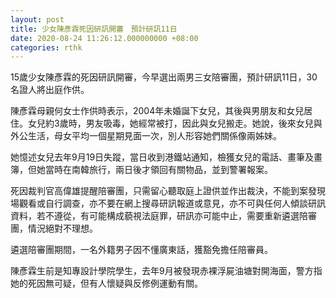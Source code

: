 ```yaml
---
layout: post
title: 少女陳彥霖死因研訊開審　預計研訊11日
date: 2020-08-24 11:26:12.000000000 +08:00
categories: rthk
---
```


15歲少女陳彥霖的死因研訊開審，今早選出兩男三女陪審團，預計研訊11日，30名證人將出庭作供。

陳彥霖母親何女士作供時表示，2004年未婚誕下女兒，其後與男朋友和女兒居住。女兒約3歲時，男友吸毒，她經常被打，因此與女兒搬走。她說，後來女兒與外公生活，母女平均一個星期見面一次，別人形容她們關係像兩姊妹。

她憶述女兒去年9月19日失蹤，當日收到港鐵站通知，檢獲女兒的電話、畫筆及畫簿，但她當時在南韓旅行，兩日後才領回有關物品，並到警署報案。

死因裁判官高偉雄提醒陪審團，只需留心聽取庭上證供並作出裁決，不能到案發現場觀看或自行調查，亦不要在網上搜尋研訊報道或意見，亦不可與任何人傾談研訊資料，若不遵從，有可能構成藐視法庭罪，研訊亦可能中止，需要重新遴選陪審團，情況絕對不理想。

遴選陪審團期間，一名外籍男子因不懂廣東話，獲豁免擔任陪審員。

陳彥霖生前是知專設計學院學生，去年9月被發現赤裸浮屍油塘對開海面，警方指她的死因無可疑，但有人懷疑與反修例運動有關。
